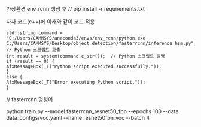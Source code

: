 가상환경 env_rcnn 생성 후 //
pip install -r requirements.txt

자사 코드(c++)에 아래와 같이 코드 적용

	std::string command = "C:/Users/CAMMSYS/anaconda3/envs/env_rcnn/python.exe C:/Users/CAMMSYS/Desktop/object_detection/fasterrcnn/inference_hsm.py";
	// Python 스크립트 호출
	int result = system(command.c_str());  // Python 스크립트 실행
	if (result == 0) {
	AfxMessageBox(_T("Python script executed successfully."));
	}
	else {
	AfxMessageBox(_T("Error executing Python script."));
	}


//
fasterrcnn 명령어

python train.py --model fasterrcnn_resnet50_fpn --epochs 100 --data data_configs/voc.yaml --name resnet50fpn_voc --batch 4
